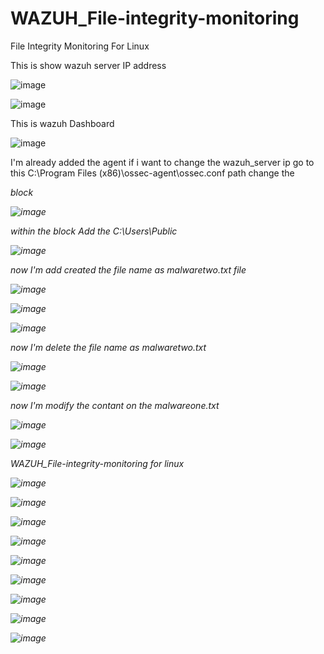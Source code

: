 # WAZUH_File-integrity-monitoring
File Integrity Monitoring For Linux

This is show wazuh server IP address 

![image](https://github.com/user-attachments/assets/206b6ea9-4130-4b35-91cc-616171cb5b79)

![image](https://github.com/user-attachments/assets/9d6c1bf0-99a0-4f18-925e-a8fc307aecff)


This is wazuh Dashboard


![image](https://github.com/user-attachments/assets/694bdcbe-fa02-4e91-8630-bf0fd92f6e70)


I'm already added the agent if i want to change the wazuh_server ip go to this  C:\Program Files (x86)\ossec-agent\ossec.conf path change the <address> block


![image](https://github.com/user-attachments/assets/610dc7bb-91c7-41c8-a12a-0bcbae98b77c)


within the <syscheck> block Add the  <directories realtime="yes" whodata="yes" report_changes="yes" >C:\Users\Public</directories> 


![image](https://github.com/user-attachments/assets/56fc7e21-8161-400e-bf05-492e5fc991b1)


now I'm add created the file name as malwaretwo.txt file


![image](https://github.com/user-attachments/assets/f19758a0-7001-4464-91b7-5a2ee42fe4f3)

![image](https://github.com/user-attachments/assets/258fed1b-a709-44c6-8b7a-e9b5d87e61ea)

![image](https://github.com/user-attachments/assets/5d6420ac-1c76-4c9d-b6d0-22aefbaa3ba5)


now I'm delete the file name as malwaretwo.txt


![image](https://github.com/user-attachments/assets/14e3f8e9-89a4-4ef8-bafd-f3926d8fb64c)


![image](https://github.com/user-attachments/assets/db7fd9f8-773b-4144-a970-b6010a89184f)


now I'm modify the contant on the malwareone.txt


![image](https://github.com/user-attachments/assets/79f373f4-b3b3-4fd6-9ade-6d6395c5f102)

![image](https://github.com/user-attachments/assets/84487142-abf0-42d3-8889-077e2db17ca3)






WAZUH_File-integrity-monitoring for linux


![image](https://github.com/user-attachments/assets/1c040297-25ba-433b-afa2-d70172a9fc40)

![image](https://github.com/user-attachments/assets/a4fe1384-01c2-457d-a400-40e69cb7f72e)

![image](https://github.com/user-attachments/assets/621c3658-18a1-4829-a23d-47ff273edc5b)

![image](https://github.com/user-attachments/assets/dff3bdaa-3329-48db-ae73-50eb1c081f14)

![image](https://github.com/user-attachments/assets/d42d8ecb-e49a-4fd0-9dc3-7ca61a930c6a)

![image](https://github.com/user-attachments/assets/1b63ec51-7931-451f-a4a0-0263fed22ddb)

![image](https://github.com/user-attachments/assets/7a33c1b1-04d9-4978-ac54-074dc1d32cfd)

![image](https://github.com/user-attachments/assets/1de2494c-cf17-43f9-b8ac-74c29fcee4cb)

![image](https://github.com/user-attachments/assets/0dd59f4b-1deb-48e3-84a4-46fec41fc6fc)






